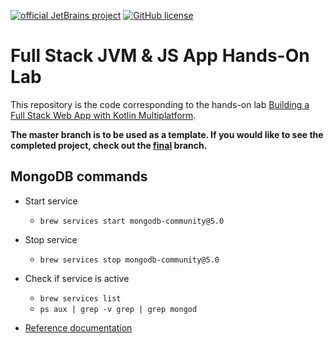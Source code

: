 [![official JetBrains project](https://jb.gg/badges/official.svg)](https://confluence.jetbrains.com/display/ALL/JetBrains+on+GitHub)
[![GitHub license](https://img.shields.io/badge/license-Apache%20License%202.0-blue.svg?style=flat)](https://www.apache.org/licenses/LICENSE-2.0)

# Full Stack JVM & JS App Hands-On Lab

This repository is the code corresponding to the hands-on lab [Building a Full Stack Web App with Kotlin Multiplatform](https://play.kotlinlang.org/hands-on/Full%20Stack%20Web%20App%20with%20Kotlin%20Multiplatform/).

**The master branch is to be used as a template. If you would like to see the completed project, check out the [final](https://github.com/kotlin-hands-on/jvm-js-fullstack/tree/final) branch.**

## MongoDB commands

- Start service
  - `brew services start mongodb-community@5.0`
- Stop service
  - `brew services stop mongodb-community@5.0`
- Check if service is active
  - `brew services list`
  - `ps aux | grep -v grep | grep mongod`


- [Reference documentation](https://docs.mongodb.com/manual/tutorial/install-mongodb-on-os-x/)